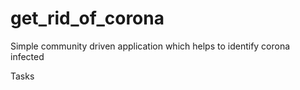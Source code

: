 # get_rid_of_corona
Simple community driven application which helps to identify corona infected

Tasks

